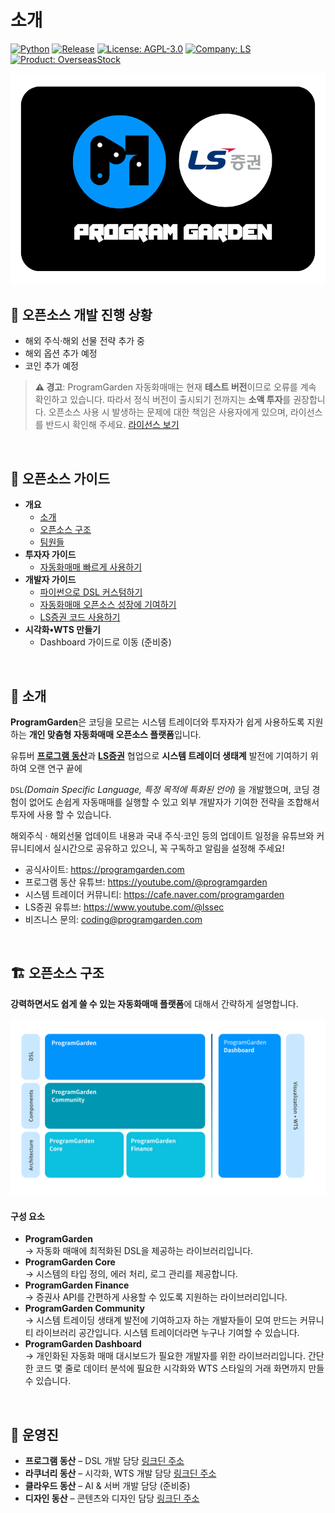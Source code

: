 # 소개

[![Python](https://img.shields.io/badge/python-3.9%2B-blue?logo=python&logoColor=white)](https://www.python.org/)
[![Release](https://img.shields.io/github/v/tag/OWNER/REPO?label=release&sort=semver&logo=github)](https://github.com/OWNER/REPO/releases)
[![License: AGPL-3.0](https://img.shields.io/badge/License-AGPL_3.0-blue.svg)](./LICENSE)
[![Company: LS](https://img.shields.io/badge/지원되는_증권사-LS증권-008FC7.svg)]()
[![Product: OverseasStock](https://img.shields.io/badge/지원되는_자동매매-해외주식,해외선물-purple.svg)]()


![programgarden 그리고 ls](docs/images/programgarden_ls.png)

## 👏 오픈소스 개발 진행 상황
- 해외 주식·해외 선물 전략 추가 중
- 해외 옵션 추가 예정
- 코인 추가 예정

> **⚠️ 경고**: ProgramGarden 자동화매매는 현재 **테스트 버전**이므로 오류를 계속 확인하고 있습니다. 따라서 정식 버전이 출시되기 전까지는 **소액 투자**를 권장합니다. 오픈소스 사용 시 발생하는 문제에 대한 책임은 사용자에게 있으며, 라이선스를 반드시 확인해 주세요. [라이선스 보기](https://github.com/programgarden/programgarden/blob/main/LICENSE)

<br>

## 📖 오픈소스 가이드

* **개요**
  * [소개](#intro)
  * [오픈소스 구조](#structure)
  * [팀원들](#owners)
* **투자자 가이드**
  * [자동화매매 빠르게 사용하기](docs/non_dev_quick_guide.md)
* **개발자 가이드**
  * [파이썬으로 DSL 커스텀하기](docs/custom_dsl.md)
  * [자동화매매 오픈소스 성장에 기여하기](docs/contribution_guide.md)
  * [LS증권 코드 사용하기](docs/finance_guide.md)
* **시각화•WTS 만들기**
  * Dashboard 가이드로 이동 (준비중)

<br>

<a id="intro"></a>
## 📌 소개 
**ProgramGarden**은 코딩을 모르는 시스템 트레이더와 투자자가 쉽게 사용하도록 지원하는 **개인 맞춤형 자동화매매 오픈소스 플랫폼**입니다.

유튜버 [**프로그램 동산**](https://programgarden.com)과 [**LS증권**](https://ls-sec.co.kr) 협업으로 **시스템 트레이더 생태계** 발전에 기여하기 위하여 오랜 연구 끝에

`DSL`_(Domain Specific Language, 특정 목적에 특화된 언어)_ 을 개발했으며, 코딩 경험이 없어도 손쉽게 자동매매를 실행할 수 있고 외부 개발자가 기여한 전략을 조합해서 투자에 사용 할 수 있습니다.

해외주식 · 해외선물 업데이트 내용과 국내 주식·코인 등의 업데이트 일정을 유튜브와 커뮤니티에서 실시간으로 공유하고 있으니, 꼭 구독하고 알림을 설정해 주세요!

- 공식사이트: https://programgarden.com
- 프로그램 동산 유튜브: https://youtube.com/@programgarden
- 시스템 트레이더 커뮤니티: https://cafe.naver.com/programgarden
- LS증권 유튜브: https://www.youtube.com/@lssec
- 비즈니스 문의: coding@programgarden.com

<br>

<a id="structure"></a>
## 🏗️ 오픈소스 구조

**강력하면서도 쉽게 쓸 수 있는 자동화매매 플랫폼**에 대해서 간략하게 설명합니다.

![ProgramGarden 아키텍처](docs/images/architecture.png)

#### 구성 요소

* **ProgramGarden**\
 → 자동화 매매에 최적화된 DSL을 제공하는 라이브러리입니다.
* **ProgramGarden Core**\
  → 시스템의 타입 정의, 에러 처리, 로그 관리를 제공합니다.
* **ProgramGarden Finance**\
  → 증권사 API를 간편하게 사용할 수 있도록 지원하는 라이브러리입니다.
* **ProgramGarden Community**\
  → 시스템 트레이딩 생태계 발전에 기여하고자 하는 개발자들이 모여 만드는 커뮤니티 라이브러리 공간입니다. 시스템 트레이더라면 누구나 기여할 수 있습니다.
* **ProgramGarden Dashboard**\
  → 개인화된 자동화 매매 대시보드가 필요한 개발자를 위한 라이브러리입니다. 간단한 코드 몇 줄로 데이터 분석에 필요한 시각화와 WTS 스타일의 거래 화면까지 만들 수 있습니다.


<br>

<a id="owners"></a>
## 👥 운영진

* **프로그램 동산** – DSL 개발 담당 [링크딘 주소](https://www.linkedin.com/in/masterjyj/)
* **라쿠너리 동산** – 시각화, WTS 개발 담당 [링크딘 주소](https://www.linkedin.com/in/rakunary)
* **클라우드 동산** – AI & 서버 개발 담당 (준비중)
* **디자인 동산** – 콘텐츠와 디자인 담당 [링크딘 주소](https://www.linkedin.com/in/jina-jang-4561b717a/)
